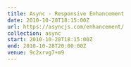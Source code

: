 ```yaml
---
title: Async - Responsive Enhancement
date: 2010-10-28T18:15:00Z
url: https://asyncjs.com/enhancement/
collection: async
start: 2010-10-28T18:15:00Z
end: 2010-10-28T20:00:00Z
venue: 9c2xrvg7+m9
---
```

